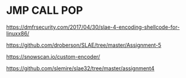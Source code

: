 # JMP CALL POP

https://dmfrsecurity.com/2017/04/30/slae-4-encoding-shellcode-for-linuxx86/

https://github.com/droberson/SLAE/tree/master/Assignment-5

https://snowscan.io/custom-encoder/

https://github.com/slemire/slae32/tree/master/assignment4
